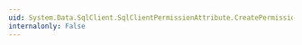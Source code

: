 ```yaml
---
uid: System.Data.SqlClient.SqlClientPermissionAttribute.CreatePermission
internalonly: False
---
```

